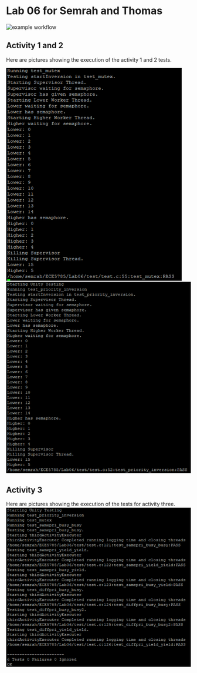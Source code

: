 # Lab 06 for Semrah and Thomas

![example workflow](https://github.com/uofu-emb/Lab6_Semrah_Thomas/actions/workflows/main.yml/badge.svg)

## Activity 1 and 2
Here are pictures showing the execution of the activity 1 and 2 tests.

![MutexTest](!Images/MutexTest.PNG)
![PriorityInversion](!Images/PriorityInversionTest.PNG)

## Activity 3
Here are pictures showing the execution of the tests for activity three.
![ThreadTiming](!Images/ThreadTiming.PNG)